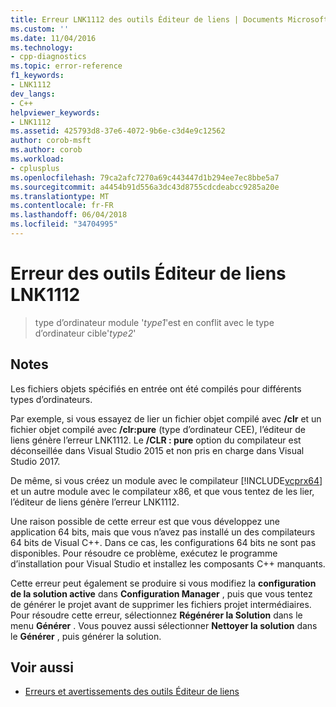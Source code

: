 ```yaml
---
title: Erreur LNK1112 des outils Éditeur de liens | Documents Microsoft
ms.custom: ''
ms.date: 11/04/2016
ms.technology:
- cpp-diagnostics
ms.topic: error-reference
f1_keywords:
- LNK1112
dev_langs:
- C++
helpviewer_keywords:
- LNK1112
ms.assetid: 425793d8-37e6-4072-9b6e-c3d4e9c12562
author: corob-msft
ms.author: corob
ms.workload:
- cplusplus
ms.openlocfilehash: 79ca2afc7270a69c443447d1b294ee7ec8bbe5a7
ms.sourcegitcommit: a4454b91d556a3dc43d8755cdcdeabcc9285a20e
ms.translationtype: MT
ms.contentlocale: fr-FR
ms.lasthandoff: 06/04/2018
ms.locfileid: "34704995"
---
```

# <a name="linker-tools-error-lnk1112"></a>Erreur des outils Éditeur de liens LNK1112

> type d’ordinateur module '*type1*'est en conflit avec le type d’ordinateur cible'*type2*'

## <a name="remarks"></a>Notes

Les fichiers objets spécifiés en entrée ont été compilés pour différents types d’ordinateurs.

Par exemple, si vous essayez de lier un fichier objet compilé avec **/clr** et un fichier objet compilé avec **/clr:pure** (type d’ordinateur CEE), l’éditeur de liens génère l’erreur LNK1112. Le **/CLR : pure** option du compilateur est déconseillée dans Visual Studio 2015 et non pris en charge dans Visual Studio 2017.

De même, si vous créez un module avec le compilateur [!INCLUDE[vcprx64](../../assembler/inline/includes/vcprx64_md.md)] et un autre module avec le compilateur x86, et que vous tentez de les lier, l’éditeur de liens génère l’erreur LNK1112.

Une raison possible de cette erreur est que vous développez une application 64 bits, mais que vous n’avez pas installé un des compilateurs 64 bits de Visual C++. Dans ce cas, les configurations 64 bits ne sont pas disponibles. Pour résoudre ce problème, exécutez le programme d’installation pour Visual Studio et installez les composants C++ manquants.

Cette erreur peut également se produire si vous modifiez la **configuration de la solution active** dans **Configuration Manager** , puis que vous tentez de générer le projet avant de supprimer les fichiers projet intermédiaires. Pour résoudre cette erreur, sélectionnez **Régénérer la Solution** dans le menu **Générer** . Vous pouvez aussi sélectionner **Nettoyer la solution** dans le **Générer** , puis générer la solution.

## <a name="see-also"></a>Voir aussi

- [Erreurs et avertissements des outils Éditeur de liens](../../error-messages/tool-errors/linker-tools-errors-and-warnings.md)
